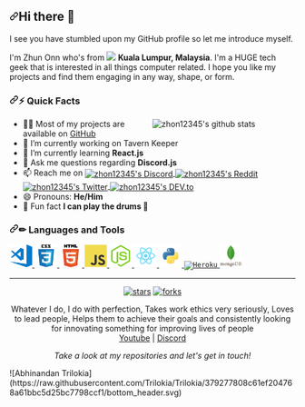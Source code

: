 <div>
    <article class="markdown-body entry-content container-lg f5" itemprop="text"><h2><a id="user-content-hi-there-" class="anchor" aria-hidden="true" href="#hi-there-"><svg class="octicon octicon-link" viewBox="0 0 16 16" version="1.1" width="16" height="16" aria-hidden="true"><path fill-rule="evenodd" d="M7.775 3.275a.75.75 0 001.06 1.06l1.25-1.25a2 2 0 112.83 2.83l-2.5 2.5a2 2 0 01-2.83 0 .75.75 0 00-1.06 1.06 3.5 3.5 0 004.95 0l2.5-2.5a3.5 3.5 0 00-4.95-4.95l-1.25 1.25zm-4.69 9.64a2 2 0 010-2.83l2.5-2.5a2 2 0 012.83 0 .75.75 0 001.06-1.06 3.5 3.5 0 00-4.95 0l-2.5 2.5a3.5 3.5 0 004.95 4.95l1.25-1.25a.75.75 0 00-1.06-1.06l-1.25 1.25a2 2 0 01-2.83 0z"></path></svg></a>Hi there <g-emoji class="g-emoji" alias="wave" fallback-src="https://github.githubassets.com/images/icons/emoji/unicode/1f44b.png">👋</g-emoji></h2>
<p>I see you have stumbled upon my GitHub profile so let me introduce myself.</p>
<p>I'm Zhun Onn who's from <a target="_blank" rel="noopener noreferrer" href="https://camo.githubusercontent.com/f2eeb90ec34c619006d0375b0706c562b7b4e0bd9147aa52b922863822d262ca/68747470733a2f2f696d6167652e666c617469636f6e2e636f6d2f69636f6e732f7376672f3139372f3139373538312e737667"><img src="https://camo.githubusercontent.com/f2eeb90ec34c619006d0375b0706c562b7b4e0bd9147aa52b922863822d262ca/68747470733a2f2f696d6167652e666c617469636f6e2e636f6d2f69636f6e732f7376672f3139372f3139373538312e737667" width="15" data-canonical-src="https://image.flaticon.com/icons/svg/197/197581.svg" style="max-width:100%;"></a> <strong>Kuala Lumpur, Malaysia</strong>. I'm a HUGE tech geek that is interested in all things computer related. I hope you like my projects and find them engaging in any way, shape, or form.</p>
<h3><a id="user-content--quick-facts" class="anchor" aria-hidden="true" href="#-quick-facts"><svg class="octicon octicon-link" viewBox="0 0 16 16" version="1.1" width="16" height="16" aria-hidden="true"><path fill-rule="evenodd" d="M7.775 3.275a.75.75 0 001.06 1.06l1.25-1.25a2 2 0 112.83 2.83l-2.5 2.5a2 2 0 01-2.83 0 .75.75 0 00-1.06 1.06 3.5 3.5 0 004.95 0l2.5-2.5a3.5 3.5 0 00-4.95-4.95l-1.25 1.25zm-4.69 9.64a2 2 0 010-2.83l2.5-2.5a2 2 0 012.83 0 .75.75 0 001.06-1.06 3.5 3.5 0 00-4.95 0l-2.5 2.5a3.5 3.5 0 004.95 4.95l1.25-1.25a.75.75 0 00-1.06-1.06l-1.25 1.25a2 2 0 01-2.83 0z"></path></svg></a><g-emoji class="g-emoji" alias="zap" fallback-src="https://github.githubassets.com/images/icons/emoji/unicode/26a1.png">⚡</g-emoji> Quick Facts</h3>
<p>
	<a target="_blank" rel="noopener noreferrer" href="https://camo.githubusercontent.com/126e3f9b328ecd7a14a0a7c3dc46a665c373f911b6ff16bb3c689d0144f59360/68747470733a2f2f6769746875622d726561646d652d73746174732e7a686f6e31323334352e76657263656c2e6170702f6170693f757365726e616d653d7a686f6e31323334352673686f775f69636f6e733d7472756526696e636c7564655f616c6c5f636f6d6d6974733d74727565267468656d653d7265616374"><img align="right" alt="zhon12345's github stats" width="50%" src="https://camo.githubusercontent.com/126e3f9b328ecd7a14a0a7c3dc46a665c373f911b6ff16bb3c689d0144f59360/68747470733a2f2f6769746875622d726561646d652d73746174732e7a686f6e31323334352e76657263656c2e6170702f6170693f757365726e616d653d7a686f6e31323334352673686f775f69636f6e733d7472756526696e636c7564655f616c6c5f636f6d6d6974733d74727565267468656d653d7265616374" data-canonical-src="https://github-readme-stats.zhon12345.vercel.app/api?username=zhon12345&amp;show_icons=true&amp;include_all_commits=true&amp;theme=react" style="max-width:100%;"></a>
</p>
<ul>
<li><g-emoji class="g-emoji" alias="man_technologist" fallback-src="https://github.githubassets.com/images/icons/emoji/unicode/1f468-1f4bb.png">👨&zwj;💻</g-emoji> Most of my projects are available on <a href="https://github.com/zhon12345">GitHub</a></li>
<li><g-emoji class="g-emoji" alias="telescope" fallback-src="https://github.githubassets.com/images/icons/emoji/unicode/1f52d.png">🔭</g-emoji> I’m currently working on Tavern Keeper</li>
<li><g-emoji class="g-emoji" alias="seedling" fallback-src="https://github.githubassets.com/images/icons/emoji/unicode/1f331.png">🌱</g-emoji> I’m currently learning <strong>React.js</strong></li>
<li><g-emoji class="g-emoji" alias="speech_balloon" fallback-src="https://github.githubassets.com/images/icons/emoji/unicode/1f4ac.png">💬</g-emoji> Ask me questions regarding <strong>Discord.js</strong></li>
<li><g-emoji class="g-emoji" alias="mailbox" fallback-src="https://github.githubassets.com/images/icons/emoji/unicode/1f4eb.png">📫</g-emoji> Reach me on
<a href="https://discord.gg/jMpw3jw" rel="nofollow">
<img align="center" alt="zhon12345's Discord" width="22px" src="https://camo.githubusercontent.com/c44f697c9058cc163b8d31de17cff70276b7b749d53be0ec0db3e631ef543650/68747470733a2f2f63646e2e6a7364656c6976722e6e65742f6e706d2f73696d706c652d69636f6e734076332f69636f6e732f646973636f72642e737667" data-canonical-src="https://cdn.jsdelivr.net/npm/simple-icons@v3/icons/discord.svg" style="max-width:100%;">
</a>
<a href="https://reddit.com/zhon12345" rel="nofollow">
<img align="center" alt="zhon12345's Reddit" width="22px" src="https://camo.githubusercontent.com/2162bc9dfcd9866b5e076ee667878afec0a51265597d12f238612607f6104a4a/68747470733a2f2f63646e2e6a7364656c6976722e6e65742f6e706d2f73696d706c652d69636f6e7340332e302e312f69636f6e732f7265646469742e737667" data-canonical-src="https://cdn.jsdelivr.net/npm/simple-icons@3.0.1/icons/reddit.svg" style="max-width:100%;">
</a>
<a href="https://twitter.com/zhon12345" rel="nofollow">
<img align="center" alt="zhon12345's Twitter" width="22px" src="https://camo.githubusercontent.com/395dda360ae28377b7c3247581a88b20573883519c2be833cb64fbb37dcbcc1a/68747470733a2f2f63646e2e6a7364656c6976722e6e65742f6e706d2f73696d706c652d69636f6e734076332f69636f6e732f747769747465722e737667" data-canonical-src="https://cdn.jsdelivr.net/npm/simple-icons@v3/icons/twitter.svg" style="max-width:100%;">
</a>
<a href="https://dev.to/zhon12345" rel="nofollow">
<img align="center" alt="zhon12345's DEV.to" width="22px" src="https://camo.githubusercontent.com/9b13cf00d4d07dcfee53663f62019ef576b7224822fe81dd4be7f94885db5496/68747470733a2f2f63646e2e6a7364656c6976722e6e65742f6e706d2f73696d706c652d69636f6e7340332e302e312f69636f6e732f6465762d646f742d746f2e737667" data-canonical-src="https://cdn.jsdelivr.net/npm/simple-icons@3.0.1/icons/dev-dot-to.svg" style="max-width:100%;">
</a></li>
<li><g-emoji class="g-emoji" alias="smile" fallback-src="https://github.githubassets.com/images/icons/emoji/unicode/1f604.png">😄</g-emoji> Pronouns: <strong>He/Him</strong></li>
<li><g-emoji class="g-emoji" alias="tada" fallback-src="https://github.githubassets.com/images/icons/emoji/unicode/1f389.png">🎉</g-emoji> Fun fact <strong>I can play the drums <g-emoji class="g-emoji" alias="drum" fallback-src="https://github.githubassets.com/images/icons/emoji/unicode/1f941.png">🥁</g-emoji></strong></li>
</ul>
<h3><a id="user-content--languages-and-tools" class="anchor" aria-hidden="true" href="#-languages-and-tools"><svg class="octicon octicon-link" viewBox="0 0 16 16" version="1.1" width="16" height="16" aria-hidden="true"><path fill-rule="evenodd" d="M7.775 3.275a.75.75 0 001.06 1.06l1.25-1.25a2 2 0 112.83 2.83l-2.5 2.5a2 2 0 01-2.83 0 .75.75 0 00-1.06 1.06 3.5 3.5 0 004.95 0l2.5-2.5a3.5 3.5 0 00-4.95-4.95l-1.25 1.25zm-4.69 9.64a2 2 0 010-2.83l2.5-2.5a2 2 0 012.83 0 .75.75 0 001.06-1.06 3.5 3.5 0 00-4.95 0l-2.5 2.5a3.5 3.5 0 004.95 4.95l1.25-1.25a.75.75 0 00-1.06-1.06l-1.25 1.25a2 2 0 01-2.83 0z"></path></svg></a><g-emoji class="g-emoji" alias="pencil2" fallback-src="https://github.githubassets.com/images/icons/emoji/unicode/270f.png">✏</g-emoji> Languages and Tools</h3>
<p>
	<a href="https://code.visualstudio.com/" rel="nofollow">
  		<code><img src="https://raw.githubusercontent.com/github/explore/80688e429a7d4ef2fca1e82350fe8e3517d3494d/topics/visual-studio-code/visual-studio-code.png" alt="Visual Studio Code" width="40" height="40" style="max-width:100%;"></code>
  	</a>
  	<a href="https://www.w3schools.com/css/" rel="nofollow"> 
    	<code><img src="https://raw.githubusercontent.com/github/explore/80688e429a7d4ef2fca1e82350fe8e3517d3494d/topics/css/css.png" alt="CSS3" width="40" height="40" style="max-width:100%;"></code>
	</a> 
	<a href="https://www.w3.org/html/" rel="nofollow"> 
  		<code><img src="https://raw.githubusercontent.com/github/explore/80688e429a7d4ef2fca1e82350fe8e3517d3494d/topics/html/html.png" alt="HTML5" width="40" height="40" style="max-width:100%;"></code>
	</a> 
	<a href="https://www.javascript.com/" rel="nofollow"> 
  		<code><img src="https://github.com/devicons/devicon/raw/master/icons/javascript/javascript-original.svg" alt="JavaScript" width="40" height="40" style="max-width:100%;"></code>
	</a> 
	<a href="https://nodejs.org" rel="nofollow"> 
  		<code><img src="https://github.com/devicons/devicon/raw/master/icons/nodejs/nodejs-original.svg" alt="Node.js" width="40" height="40" style="max-width:100%;"></code>
	</a> 
	<a href="https://reactjs.org/" rel="nofollow"> 
  		<code><img src="https://raw.githubusercontent.com/github/explore/80688e429a7d4ef2fca1e82350fe8e3517d3494d/topics/react/react.png" alt="React.js" width="40" height="40" style="max-width:100%;"></code>
	</a> 
	<a href="https://www.python.org" rel="nofollow"> 
  		<code><img src="https://raw.githubusercontent.com/github/explore/80688e429a7d4ef2fca1e82350fe8e3517d3494d/topics/python/python.png" alt="Python" width="40" height="40" style="max-width:100%;"></code>
	</a> 
	<a href="https://heroku.com" rel="nofollow"> 
  		<code><img src="https://camo.githubusercontent.com/df12cb598044a3f38efc1f45e3580558c324cf8789b79487125044eeebcc4dee/68747470733a2f2f7777772e766563746f726c6f676f2e7a6f6e652f6c6f676f732f6865726f6b752f6865726f6b752d69636f6e2e737667" alt="Heroku" width="40" height="40" data-canonical-src="https://www.vectorlogo.zone/logos/heroku/heroku-icon.svg" style="max-width:100%;"></code>
	</a>
	<a href="https://www.mongodb.com/" rel="nofollow">
		<code><img src="https://github.com/devicons/devicon/raw/master/icons/mongodb/mongodb-original-wordmark.svg" alt="MongoDB" width="40" height="40" style="max-width:100%;"></code>
	</a>
</p>
<hr>
<p align="center">
	<a target="_blank" rel="noopener noreferrer" href="https://camo.githubusercontent.com/ab0fc1f42b1870f0f98bdc40b9122681b5921491ba81a81075d5cabc316636c0/68747470733a2f2f696d672e736869656c64732e696f2f6769746875622f73746172732f7a686f6e31323334352f7a686f6e31323334353f7374796c653d666c6174"><img align="top" alt="stars" src="https://camo.githubusercontent.com/ab0fc1f42b1870f0f98bdc40b9122681b5921491ba81a81075d5cabc316636c0/68747470733a2f2f696d672e736869656c64732e696f2f6769746875622f73746172732f7a686f6e31323334352f7a686f6e31323334353f7374796c653d666c6174" data-canonical-src="https://img.shields.io/github/stars/zhon12345/zhon12345?style=flat" style="max-width:100%;"></a>
	<a target="_blank" rel="noopener noreferrer" href="https://camo.githubusercontent.com/0158e56bb2dd9f590364bb695b37998d7b50f49ac3447def53390f4c87fd4eb0/68747470733a2f2f696d672e736869656c64732e696f2f6769746875622f666f726b732f7a686f6e31323334352f7a686f6e31323334353f7374796c653d666c6174"><img align="top" alt="forks" src="https://camo.githubusercontent.com/0158e56bb2dd9f590364bb695b37998d7b50f49ac3447def53390f4c87fd4eb0/68747470733a2f2f696d672e736869656c64732e696f2f6769746875622f666f726b732f7a686f6e31323334352f7a686f6e31323334353f7374796c653d666c6174" data-canonical-src="https://img.shields.io/github/forks/zhon12345/zhon12345?style=flat" style="max-width:100%;"></a>
</p>
</article>
  </div>
<p align="center">
Whatever I do, I do with perfection, Takes work ethics very seriously, Loves to lead people, Helps them to achieve their goals and consistently looking for innovating something for improving lives of people
 <br>
<a href="https://www.youtube.com/channel/UCj2IZE2_Hime__l5xfLEKAQ">Youtube</a>
| <a href="https://dsc.gg/aahir/">Discord</a>
<br>


<p align="center">
 <i>Take a look at my repositories and let's get in touch!</i>
<p  align="center">

</p>

</p>
![Abhinandan Trilokia](https://raw.githubusercontent.com/Trilokia/Trilokia/379277808c61ef204768a61bbc5d25bc7798ccf1/bottom_header.svg)
<br>
</p>
